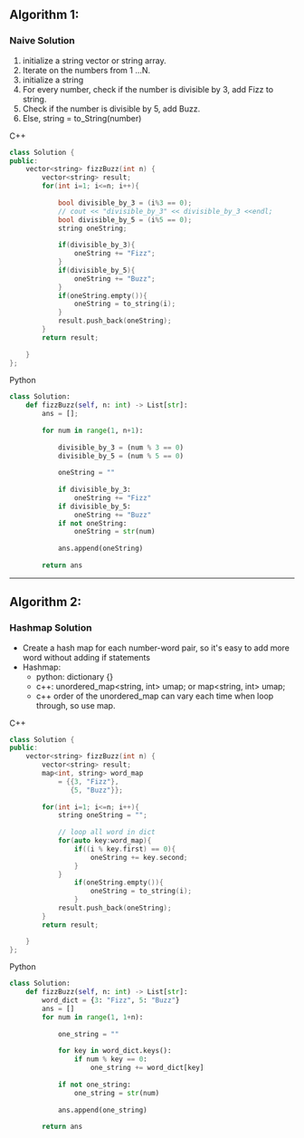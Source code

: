 ## Algorithm 1:
### Naive Solution

1. initialize a string vector or string array.
2. Iterate on the numbers from 1 ...N.
3. initialize a string
4. For every number, check if the number is divisible by 3, add Fizz to string.
5. Check if the number is divisible by 5, add Buzz.
6. Else, string = to_String(number)

C++
```c++
class Solution {
public:
    vector<string> fizzBuzz(int n) {
        vector<string> result;
        for(int i=1; i<=n; i++){
            
            bool divisible_by_3 = (i%3 == 0);
            // cout << "divisible_by_3" << divisible_by_3 <<endl;
            bool divisible_by_5 = (i%5 == 0);
            string oneString;
            
            if(divisible_by_3){
                oneString += "Fizz";
            }
            if(divisible_by_5){
                oneString += "Buzz";
            }
            if(oneString.empty()){
                oneString = to_string(i);
            }
            result.push_back(oneString);
        }
        return result;
        
    }
};
```
Python
```python
class Solution:
    def fizzBuzz(self, n: int) -> List[str]:
        ans = [];
        
        for num in range(1, n+1):
            
            divisible_by_3 = (num % 3 == 0)
            divisible_by_5 = (num % 5 == 0)
            
            oneString = ""
            
            if divisible_by_3:
                oneString += "Fizz"
            if divisible_by_5:
                oneString += "Buzz"
            if not oneString:
                oneString = str(num)
            
            ans.append(oneString)
        
        return ans
```

---

## Algorithm 2:
### Hashmap Solution

- Create a hash map for each number-word pair, so it's easy to add more word without adding if statements
- Hashmap:
  - python: dictionary {}
  - c++: unordered_map<string, int> umap; or map<string, int> umap;
  - c++ order of the unordered_map can vary each time when loop through, so use map.

C++
```c++
class Solution {
public:
    vector<string> fizzBuzz(int n) {
        vector<string> result;
        map<int, string> word_map
            = {{3, "Fizz"},
               {5, "Buzz"}};
        
        for(int i=1; i<=n; i++){
            string oneString = "";
            
            // loop all word in dict
            for(auto key:word_map){
                if((i % key.first) == 0){
                    oneString += key.second;
                }
            }
                if(oneString.empty()){
                    oneString = to_string(i);
                }
            result.push_back(oneString);
        }
        return result;

    }
};
```

Python
```python
class Solution:
    def fizzBuzz(self, n: int) -> List[str]:
        word_dict = {3: "Fizz", 5: "Buzz"}
        ans = []
        for num in range(1, 1+n):
            
            one_string = ""
            
            for key in word_dict.keys():
                if num % key == 0:
                    one_string += word_dict[key]
            
            if not one_string:
                one_string = str(num)
            
            ans.append(one_string)
                    
        return ans
```

